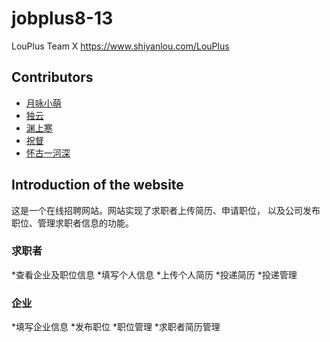 # jobplus8-13

LouPlus Team  X https://www.shiyanlou.com/LouPlus

## Contributors

* [月咏小萌](https://github.com/LouPlus)
* [独云](https://github.com/duyunw)
* [渊上寒](https://github.com/Yuanshanghan)
* [祝督](https://github.com/limitZD)
* [怀古一河深](https://github.com/huanglinglin)

## Introduction of the website
这是一个在线招聘网站。网站实现了求职者上传简历、申请职位，
以及公司发布职位、管理求职者信息的功能。

### 求职者

*查看企业及职位信息
*填写个人信息
*上传个人简历
*投递简历
*投递管理

### 企业

*填写企业信息
*发布职位
*职位管理
*求职者简历管理


